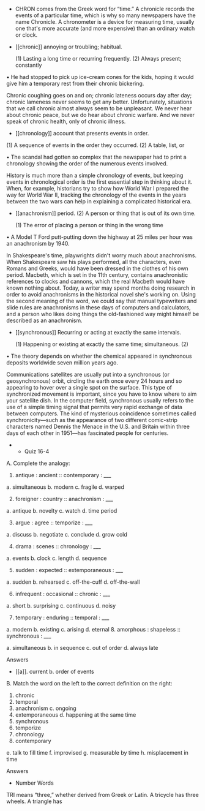 - CHRON comes from the Greek word for “time.” A chronicle records the events of a particular time,
which  is  why  so  many  newspapers  have  the  name  Chronicle.  A  chronometer  is  a  device  for
measuring  time,  usually  one  that's  more  accurate  (and  more  expensive)  than  an  ordinary  watch  or
clock.

- [[chronic]] 
annoying or troubling; habitual. 

  (1)  Lasting  a  long  time  or  recurring  frequently.  (2)  Always  present;  constantly

• He had stopped to pick up ice-cream cones for the kids, hoping it would give him a temporary rest
from their chronic bickering. 

Chronic  coughing  goes  on  and  on;  chronic  lateness  occurs  day  after  day;  chronic  lameness  never
seems  to  get  any  better.  Unfortunately,  situations  that  we  call  chronic  almost  always  seem  to  be
unpleasant. We never hear about chronic peace, but we do hear about chronic warfare. And we never
speak of chronic health, only of chronic illness.

- [[chronology]] 
account that presents events in order. 

 (1) A sequence of events in the order they occurred. (2) A table, list, or

• The scandal had gotten so complex that the newspaper had to print a chronology showing the order
of the numerous events involved. 

History is much more than a simple chronology of events, but keeping events in chronological order
is the first essential step in thinking about it. When, for example, historians try to show how World
War I prepared the way for World War II, tracking the chronology of the events in the years between
the two wars can help in explaining a complicated historical era.

- [[anachronism]] 
period. (2) A person or thing that is out of its own time. 

  (1)  The  error  of  placing  a  person  or  thing  in  the  wrong  time

• A Model T Ford putt-putting down the highway at 25 miles per hour was an anachronism by 1940. 

In  Shakespeare's  time,  playwrights  didn't  worry  much  about  anachronisms.  When  Shakespeare  saw
his  plays  performed,  all  the  characters,  even  Romans  and  Greeks,  would  have  been  dressed  in  the
clothes  of  his  own  period.  Macbeth,  which  is  set  in  the  11th  century,  contains  anachronistic
references to clocks and cannons, which the real Macbeth would have known nothing about. Today, a
writer may spend months doing research in order to avoid anachronisms in the historical novel she's
working on. Using the second meaning of the word, we could say that manual typewriters and slide
rules  are  anachronisms  in  these  days  of  computers  and  calculators,  and  a  person  who  likes  doing
things the old-fashioned way might himself be described as an anachronism.

- [[synchronous]] 
Recurring or acting at exactly the same intervals. 

  (1)  Happening  or  existing  at  exactly  the  same  time;  simultaneous.  (2)

•  The  theory  depends  on  whether  the  chemical  appeared  in  synchronous  deposits  worldwide  seven
million years ago. 

Communications satellites are usually put into a synchronous (or geosynchronous) orbit, circling the
earth once every 24 hours and so appearing to hover over a single spot on the surface. This type of
synchronized movement is important, since you have to know where to aim your satellite dish. In the
computer field, synchronous usually refers to the use of a simple timing signal that permits very rapid
exchange  of  data  between  computers.  The  kind  of  mysterious  coincidence  sometimes  called
synchronicity—such  as  the  appearance  of  two  different  comic-strip  characters  named  Dennis  the
Menace in the U.S. and Britain within three days of each other in 1951—has fascinated people for
centuries.

- - Quiz 16-4

A. Complete the analogy:
1. antique : ancient :: contemporary : ___

a. simultaneous b. modern c. fragile d. warped

2. foreigner : country :: anachronism : ___

a. antique b. novelty c. watch d. time period

3. argue : agree :: temporize : ___

a. discuss b. negotiate c. conclude d. grow cold

4. drama : scenes :: chronology : ___

a. events b. clock c. length d. sequence

5. sudden : expected :: extemporaneous : ___

a. sudden b. rehearsed c. off-the-cuff d. off-the-wall

6. infrequent : occasional :: chronic : ___

a. short b. surprising c. continuous d. noisy

7. temporary : enduring :: temporal : ___

a. modern b. existing c. arising d. eternal
8. amorphous : shapeless :: synchronous : ___

a. simultaneous b. in sequence c. out of order d. always late

Answers

- [[a]]. current
b. order of events

B. Match the word on the left to the correct definition on the right:
1. chronic
2. temporal
3. anachronism c. ongoing
4. extemporaneous d. happening at the same time
5. synchronous
6. temporize
7. chronology
8. contemporary

e. talk to fill time
f. improvised
g. measurable by time
h. misplacement in time

Answers

- Number Words

TRI means “three,” whether derived from Greek or Latin. A tricycle has three wheels. A triangle has
